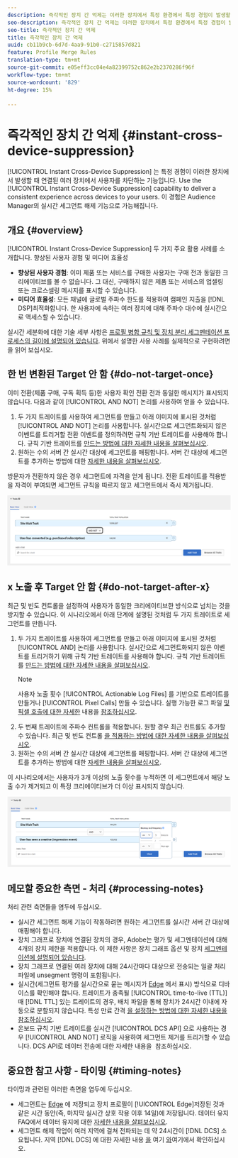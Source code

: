 ```yaml
---
description: 즉각적인 장치 간 억제는 이러한 장치에서 특정 환경에서 특정 경험이 발생할 때 연결되어 있는 여러 장치에 있는 사용자를 억제하는 기능입니다. 여러 장치 간에 일관된 경험을 사용자에게 제공하려면 즉각적인 장치 간 억제 기능을 사용하십시오. 이 경험은 Audience Manager의 실시간 세그먼트 해제 기능으로 가능해집니다.
seo-description: 즉각적인 장치 간 억제는 이러한 장치에서 특정 환경에서 특정 경험이 발생할 때 연결되어 있는 여러 장치에 있는 사용자를 억제하는 기능입니다. 여러 장치 간에 일관된 경험을 사용자에게 제공하려면 즉각적인 장치 간 억제 기능을 사용하십시오. 이 경험은 Audience Manager의 실시간 세그먼트 해제 기능으로 가능해집니다.
seo-title: 즉각적인 장치 간 억제
title: 즉각적인 장치 간 억제
uuid: cb11b9cb-6d7d-4aa9-91b0-c2715857d821
feature: Profile Merge Rules
translation-type: tm+mt
source-git-commit: e05eff3cc04e4a82399752c862e2b2370286f96f
workflow-type: tm+mt
source-wordcount: '829'
ht-degree: 15%

---
```



# 즉각적인 장치 간 억제 {#instant-cross-device-suppression}

[!UICONTROL Instant Cross-Device Suppression] 는 특정 경험이 이러한 장치에서 발생할 때 연결된 여러 장치에서 사용자를 차단하는 기능입니다. Use the [!UICONTROL Instant Cross-Device Suppression] capability to deliver a consistent experience across devices to your users. 이 경험은 Audience Manager의 실시간 세그먼트 해제 기능으로 가능해집니다.

## 개요 {#overview}

[!UICONTROL Instant Cross-Device Suppression] 두 가지 주요 활용 사례를 소개합니다. 향상된 사용자 경험 및 미디어 효율성

* **향상된 사용자 경험**: 이미 제품 또는 서비스를 구매한 사용자는 구매 전과 동일한 크리에이티브를 볼 수 없습니다. 그 대신, 구매하지 않은 제품 또는 서비스의 업셀링 또는 크로스셀링 메시지를 표시할 수 있습니다.
* **미디어 효율성**: 모든 채널에 글로벌 주파수 한도를 적용하여 캠페인 지출을 [!DNL DSP]최적화합니다. 한 사용자에 속하는 여러 장치에 대해 주파수 대수에 실시간으로 액세스할 수 있습니다.

실시간 세분화에 대한 기술 세부 사항은 [프로필 병합 규칙 및 장치 분리 세그멘테이션 프로세스의 길이에 설명되어 있습니다](merge-rule-unsegment.md). 위에서 설명한 사용 사례를 실제적으로 구현하려면 을 읽어 보십시오.

## 한 번 변환된 Target 안 함 {#do-not-target-once}

이미 전환(제품 구매, 구독 획득 등)한 사용자 확인 전환 전과 동일한 메시지가 표시되지 않습니다. 다음과 같이 [!UICONTROL AND NOT] 논리를 사용하여 얻을 수 있습니다.

1. 두 가지 트레이트를 사용하여 세그먼트를 만들고 아래 이미지에 표시된 것처럼 [!UICONTROL AND NOT] 논리를 사용합니다. 실시간으로 세그먼트화되지 않은 이벤트를 트리거할 전환 이벤트를 정의하려면 규칙 기반 트레이트를 사용해야 합니다. 규칙 기반 트레이트를 [만드는 방법에 대한 자세한 내용을 살펴보십시오](../traits/create-onboarded-rule-based-traits.md).
2. 원하는 수의 서버 간 실시간 대상에 세그먼트를 매핑합니다. 서버 간 대상에 세그먼트를 추가하는 방법에 대한 [자세한 내용을 살펴보십시오](../destinations/add-edit-segments.md).

방문자가 전환하지 않은 경우 세그먼트에 자격을 얻게 됩니다. 전환 트레이트를 적용받을 자격이 부여되면 세그먼트 규칙을 따르지 않고 세그먼트에서 즉시 제거됩니다.

![](assets/and_not_use_case.png)

## x 노출 후 Target 안 함 {#do-not-target-after-x}

최근 및 빈도 컨트롤을 설정하여 사용자가 동일한 크리에이티브한 방식으로 넘치는 것을 방지할 수 있습니다. 이 시나리오에서 아래 단계에 설명된 것처럼 두 가지 트레이트로 세그먼트를 만듭니다.

1. 두 가지 트레이트를 사용하여 세그먼트를 만들고 아래 이미지에 표시된 것처럼 [!UICONTROL AND] 논리를 사용합니다. 실시간으로 세그먼트화되지 않은 이벤트를 트리거하기 위해 규칙 기반 트레이트를 사용해야 합니다. 규칙 기반 트레이트를 [만드는 방법에 대한 자세한 내용을 살펴보십시오](../traits/create-onboarded-rule-based-traits.md).
   >[!NOTE]
   >
   >사용자 노출 횟수 [!UICONTROL Actionable Log Files] 를 기반으로 트레이트를 만들거나 [!UICONTROL Pixel Calls] 만들 수 있습니다. 실행 가능한 로그 파일 [및 픽셀 호출에 대한 자세한](../../integration/media-data-integration/actionable-log-files.md) 내용을 [참조하십시오](../../integration/media-data-integration/impression-data-pixels.md).
2. 두 번째 트레이트에 주파수 컨트롤을 적용합니다. 원할 경우 최근 컨트롤도 추가할 수 있습니다. 최근 및 빈도 컨트롤 [을 적용하는 방법에 대한 자세한 내용을 살펴보십시오](../segments/recency-and-frequency.md).
3. 원하는 수의 서버 간 실시간 대상에 세그먼트를 매핑합니다. 서버 간 대상에 세그먼트를 추가하는 방법에 대한 [자세한 내용을 살펴보십시오](../destinations/add-edit-segments.md).

이 시나리오에서는 사용자가 3개 이상의 노출 횟수를 누적하면 이 세그먼트에서 해당 노출 수가 제거되고 이 특정 크리에이티브가 더 이상 표시되지 않습니다.

![](assets/impressions_use_case.png)

## 메모할 중요한 측면 - 처리 {#processing-notes}

처리 관련 측면들을 염두에 두십시오.

* 실시간 세그먼트 해제 기능이 작동하려면 원하는 세그먼트를 실시간 서버 간 대상에 매핑해야 합니다.
* 장치 그래프로 [](profile-link-use-case.md#recommendations)장치에 연결된 장치의 경우, Adobe는 평가 및 세그멘테이션에 대해 4개의 장치 제한을 적용합니다. 이 제한 사항은 장치 그래프 옵션 및 장치 [세그멘테이션에 설명되어 있습니다](merge-rule-unsegment.md#device-graph-options-unsegmentation).
* 장치 그래프로 연결된 여러 장치에 대해 24시간마다 대상으로 전송되는 일괄 처리 파일에 unsegment 명령이 포함됩니다.
* 실시간(세그먼트 평가를 실시간으로 묻는 메시지가 [Edge](../../reference/system-components/components-edge.md) 에서 표시) 방식으로 디바이스를 확인해야 합니다. 트레이트가 충족될 [!UICONTROL time-to-live (TTL)] 때 [!DNL TTL] 있는 트레이트의 경우, 배치 파일을 통해 장치가 24시간 이내에 자동으로 분할되지 않습니다&#x200B;. 특성 만료 간격 [을 설정하는 방법에 대한 자세한 내용을 참조하십시오](../traits/create-onboarded-rule-based-traits.md#set-expiration-interval).
* 온보드 규칙 기반 트레이트를 실시간 [!UICONTROL DCS API] 으로 사용하는 경우 [!UICONTROL AND NOT] 로직을 사용하여 세그먼트 제거를 트리거할 수 있습니다. DCS API로 데이터 [](../../api/dcs-intro/dcs-event-calls/dcs-url-send.md)전송에 대한 자세한 내용을 &#x200B; 참조하십시오.

## 중요한 참고 사항 - 타이밍 {#timing-notes}

타이밍과 관련된 이러한 측면을 염두에 두십시오.

* 세그먼트는 [Edge](../../reference/system-components/components-edge.md) 에 저장되고 장치 프로필이 [!UICONTROL Edge]저장된 것과 같은 시간 동안(즉, 마지막 실시간 상호 작용 이후 14일)에 저장됩니다. 데이터 유지 FAQ에서 데이터 유지에 대한 [자세한 내용을 살펴보십시오](../../faq/faq-privacy.md#data-retention-faq).
* 세그먼트 해제 작업이 여러 지역에 걸쳐 전파되는 데 약 24시간이 [!DNL DCS] 소요됩니다. 지역 [!DNL DCS] 에 대한 자세한 내용 [을](../..//reference/system-components/components-data-collection.md) 여기 [와](../../api/dcs-intro/dcs-api-reference/dcs-regions.md)여기에서 확인하십시오.
